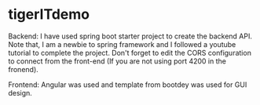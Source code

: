 # tigerITdemo
Backend: I have used spring boot starter project to create the backend API. Note that, I am a newbie to spring framework and I followed a youtube tutorial to complete the project. Don't forget to edit the CORS configuration to connect from the front-end (If you are not using port 4200 in the fronend).

Frontend: Angular was used and template from bootdey was used for GUI design.
